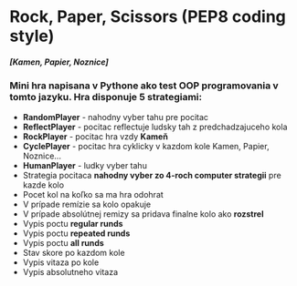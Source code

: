 # Rock, Paper, Scissors (PEP8 coding style)
##### **[Kamen, Papier, Noznice]** #####

### Mini hra napisana v Pythone ako test OOP programovania v tomto jazyku. Hra disponuje 5 strategiami: ###
- **RandomPlayer** - nahodny vyber tahu pre pocitac
- **ReflectPlayer** - pocitac reflectuje ludsky tah z predchadzajuceho kola 
- **RockPlayer** - pocitac hra vzdy **Kameň**
- **CyclePlayer** - pocitac hra cyklicky v kazdom kole Kamen, Papier, Noznice...
- **HumanPlayer** - ludky vyber tahu
- Strategia pocitaca **nahodny vyber zo 4-roch computer strategii** pre kazde kolo
- Pocet kol na koľko sa ma hra odohrat
- V prípade remízie sa kolo opakuje
- V prípade absolútnej remizy sa pridava finalne kolo ako **rozstrel**
- Vypis poctu **regular runds**
- Vypis poctu **repeated runds**
- Vypis poctu **all runds**
- Stav skore po kazdom kole
- Vypis vitaza po kole
- Vypis absolutneho vitaza